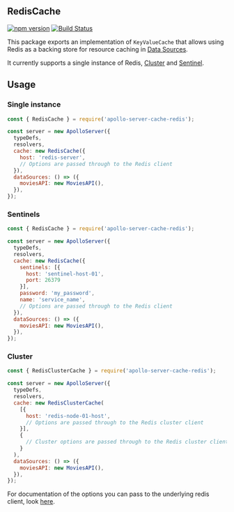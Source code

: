 ## RedisCache

[![npm version](https://badge.fury.io/js/apollo-server-cache-redis.svg)](https://badge.fury.io/js/apollo-server-cache-redis)
[![Build Status](https://circleci.com/gh/apollographql/apollo-server/tree/main.svg?style=svg)](https://circleci.com/gh/apollographql/apollo-server)

This package exports an implementation of `KeyValueCache` that allows using Redis as a backing store for resource caching in [Data Sources](https://www.apollographql.com/docs/apollo-server/data/data-sources).

It currently supports a single instance of Redis, [Cluster](http://redis.io/topics/cluster-tutorial) and [Sentinel](http://redis.io/topics/sentinel).

## Usage

### Single instance

```js
const { RedisCache } = require('apollo-server-cache-redis');

const server = new ApolloServer({
  typeDefs,
  resolvers,
  cache: new RedisCache({
    host: 'redis-server',
    // Options are passed through to the Redis client
  }),
  dataSources: () => ({
    moviesAPI: new MoviesAPI(),
  }),
});
```

### Sentinels

```js
const { RedisCache } = require('apollo-server-cache-redis');

const server = new ApolloServer({
  typeDefs,
  resolvers,
  cache: new RedisCache({
    sentinels: [{
      host: 'sentinel-host-01',
      port: 26379
    }],
    password: 'my_password',
    name: 'service_name',
    // Options are passed through to the Redis client
  }),
  dataSources: () => ({
    moviesAPI: new MoviesAPI(),
  }),
});
```

### Cluster

```js
const { RedisClusterCache } = require('apollo-server-cache-redis');

const server = new ApolloServer({
  typeDefs,
  resolvers,
  cache: new RedisClusterCache(
    [{
      host: 'redis-node-01-host',
      // Options are passed through to the Redis cluster client
    }],
    {
      // Cluster options are passed through to the Redis cluster client
    }
  ),
  dataSources: () => ({
    moviesAPI: new MoviesAPI(),
  }),
});
```

For documentation of the options you can pass to the underlying redis client, look [here](https://github.com/luin/ioredis).
